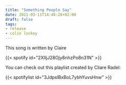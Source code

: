 ```yaml
---
title: "Something People Say"
date: 2021-03-11T14:48:28+02:00
draft: false
tags:
- release
- colin lockey
---
```


This song is written by Claire

{{< spotify id="2XIIjJ28Ojy8nhzPo8n31N" >}}

You can check out this playlist created by Cliare Radel:

{{< spotifylist id="3JdpslBxBoL7ybhYuvsHnw" >}}
